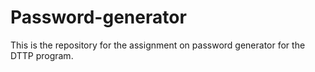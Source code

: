# Password-generator
This is the repository for the assignment on password generator for the DTTP program.
